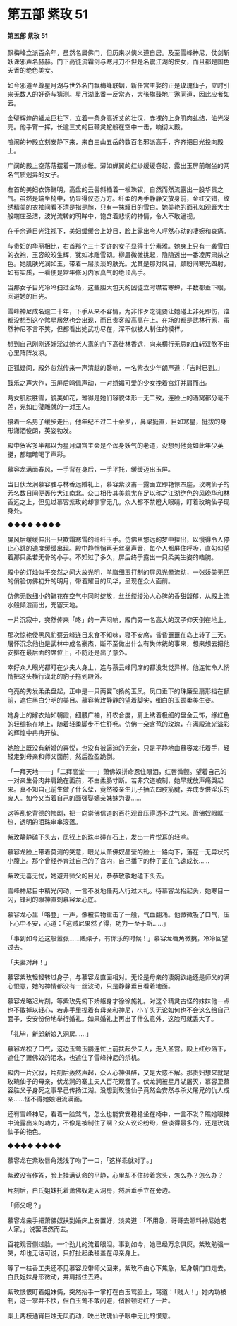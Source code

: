 # 第五部 紫玫 51

#### 第五部 紫玫 51

飘梅峰立派百余年，虽然名属佛门，但历来以侠义道自居。及至雪峰神尼，仗剑斩妖诛邪声名赫赫。门下高徒流霜剑与寒月刀不但是名震江湖的侠女，而且都是国色天香的绝色美女。

如今邪道至尊星月湖与世外名门飘梅峰联姻，新任宫主娶的正是玫瑰仙子，立时引来无数人的好奇与猜测。星月湖此番一反常态，大张旗鼓地广邀同道，因此应者如云。

金璧辉煌的蟠龙巨柱下，立着一条身高近丈的壮汉，赤裸的上身肌肉虬结，油光发亮。他手臂一挥，长逾三丈的巨鞭灵蛇般在空中一击，响彻大殿。

喧闹的神殿立刻安静下来，来自三山五岳的数百名邪派高手，齐齐把目光投向殿上。

广阔的殿上空落落摆着一顶纱帐。薄如蝉翼的红纱缓缓卷起，露出玉屏前端坐的两名气质迥异的女子。

左首的美妇衣饰鲜明，高盘的云髻斜插着一根珠钗，自然而然流露出一股华贵之气。虽然是端坐椅中，仍显得仪态万方。纤柔的两手静静交放身前，金红交错，纹绣精美的衣袖间看不清是指是腕，只有一抹耀目的雪白。她美艳的面孔如观音大士般端庄圣洁，波光流转的明眸中，饱含着悲悯的神情，令人不敢逼视。

在千余道目光注视下，美妇缓缓合上妙目，脸上露出令人呯然心动的凄婉和哀痛。

与贵妇的华丽相比，右首那个三十岁许的女子显得十分素雅。她身上只有一袭雪白的衣袍，玉容皎皎生辉，犹如冰雕雪砌。柳眉微微挑起，隐隐透出一番凌厉肃杀之色。她肌肤光润如玉，带着一层淡淡的肤光。尤其是那对凤目，顾盼间寒光四射，如有实质，一看便是常年修习内家真气的绝顶高手。

当那女子目光冷冷扫过全场，这些胆大包天的凶徒立时噤若寒蝉，半数都垂下眼，回避她的目光。

雪峰神尼成名逾二十年，下手从来不容情，为非作歹之徒要让她碰上非死即伤，谁都没想到这个煞星居然也会出现，而且贵客般高高在上。在场的都是武林行家，虽然神尼不言不笑，但都看出她武功尽在，浑不似被人制住的模样。

想到自己刚刚还奸淫过她老人家的门下高徒林香远，向来横行无忌的血斩双煞不由心里阵阵发凉。

正狐疑间，殿外忽然传来一声清越的磬响，一名紫衣少年朗声道：「吉时已到。」

鼓乐之声大作，玉屏后鸣佩声动，一对娇媚可爱的少女挽着宫灯并肩而出。

两女肌肤胜雪，貌美如花，难得是她们容貌体形一无二致，连脸上的酒窝都分毫不差，宛如白璧雕就的一对玉人。

接着一名男子缓步走出，他年纪不过二十余岁，，鼻梁挺直，目如寒星，挺拔的身形潇洒俊朗，英姿勃发。

殿中贺客多半都以为星月湖宫主会是个浑身妖气的老道，没想到他竟如此年少英挺，都暗暗喝了声彩。

慕容龙满面春风，一手背在身后，一手平托，缓缓迈出玉屏。

当日伏龙涧慕容胜与林香远婚礼上，慕容紫玫甫一露面立即艳惊四座，玫瑰仙子的芳名数日间便轰传大江南北。众口相传其美貌尤在足以称之江湖绝色的风晚华和林香远之上，但见过慕容紫玫的却寥寥无几。众人都不禁瞪大眼睛，盯着玫瑰仙子现身处。

◆◆◆◆ ◆◆◆◆

屏风后缓缓伸出一只欺霜寒雪的纤纤玉手。仿佛从悠远的梦中探出，以慢得令人停止心跳的速度缓缓出现。殿中静悄悄再无丝毫声音，每个人都屏住呼吸，直勾勾望着那只柔若无骨的小手。不知过了多久，屏后终于露出一只柔美生姿的皓腕。

殿中的灯烛似乎突然之间大放光明，羊脂细玉打制的屏风光晕流动，一张娇美无匹的俏脸仿佛初升的明月，带着耀目的风华，呈现在众人面前。

仿佛无数细小的鲜花在空气中同时绽放，丝丝缕缕沁人心脾的香甜馥郁，从殿上流水般倾泄而出，充塞天地。

一片沉寂中，突然传来「咚」的一声闷响，殿门旁一名高大的汉子仰天倒在地上。

那次惊艳使黑风豹蔡云峰连日来食不知味，寝不安席，昏昏噩噩在岛上转了三天。屠怀沉念他也是武林中成名豪杰，断不至做出什么有失体统的事来，想来想去把他安排在最后面的席位上，不防还是出了意外。

幸好众人眼光都盯在少夫人身上，连与蔡云峰同席的都没发觉异样。他连忙命人悄悄把这头横行漠北的豹子拖到殿外。

乌亮的秀发柔柔盘起，正中是一只两翼飞扬的玉凤。凤口垂下的珠廉呈扇形挡在额前，遮住黑白分明的美目。慕容紫玫静静的望着脚尖，细白的玉颈柔美生姿。

她身上的嫁衣灿如朝霞，细腰广袖，纤农合度，肩上绣着极细的盘金云饰，绦红色的轻绸拖在地上，随着轻柔脚步不住舒卷。仿佛一朵含苞的玫瑰，在满殿流光溢彩的辉煌中冉冉开放。

她脸上既没有新婚的喜悦，也没有被逼迫的无奈，只是平静地由慕容龙托着手，轻轻走到母亲和师父面前，然后盈盈跪倒。

「一拜天地——」「二拜高堂——」萧佛奴拼命忍住眼泪，红唇微颤。望着自己的一对亲生骨肉并肩跪在面前，不由柔肠寸断。若非穴道被制，她早就放声痛哭起来。真不知自己前生做了什么孽，竟然被亲生儿子抽去四肢筋腱，弄成专供淫乐的废人。如今又当着自己的面强娶嫡亲妹妹为妻……

这等乱伦背德的惨剧，把一向崇佛信道的百花观音压得透不过气来。萧佛奴眼眶一热，透明的泪珠串串滚落。

紫玫静静磕下头去，凤钗上的珠串碰在石上，发出一片悦耳的轻响。

慕容龙脸上带着莫测的笑意，眼光从萧佛奴晶莹的脸上一路向下，落在一无异状的小腹上。那个曾经养育过自己的子宫内，自己播下的种子正在飞速成长……

紫玫无喜无忧，她避开师父的目光，恭恭敬敬地磕下头去。

雪峰神尼目中精光闪动，一言不发地任两人行过大礼。待慕容龙抬起头，她寒目一闪，锋利的眼神直刺慕容龙心底。

慕容龙心里「咯登」一声，像被实物重击了一般，气血翻涌。他微微吸了口气，压下心中不安，心道：「这贼尼果然了得，功力一至于斯……」

「事到如今还这般嚣张……贱婊子，有你乐的时候！」慕容龙唇角微挑，冷冷回望过去。

「夫妻对拜！」

慕容紫玫轻轻转过身子，与慕容龙直面相对。无论是母亲的凄婉欲绝还是师父的满心恨意，她的神情都没有一丝波动，只是静静垂目看着地面。

慕容龙略迟片刻，等紫玫先俯下娇躯身才徐徐施礼。对这个精灵古怪的妹妹他一点也不敢掉以轻心，若非手里捏着有母亲和神尼，小丫头无论如何也不会这么给自己面子，安安份份地举行婚礼。如果婚礼上再出了什么意外，这脸可就丢大了。

「礼毕，新郎新娘入洞房……」

慕容龙松了口气，这边玉莺玉鹂连忙上前扶起少夫人，走入圣宫。殿上红纱落下，遮住了萧佛奴的泪水，也遮住了雪峰神尼的杀机。

殿内一片沉寂，片刻后轰然声起，众人心神俱醉，又是大惑不解。那贵妇想来就是玫瑰仙子的母亲，伏龙涧的寨主夫人百花观音了。伏龙涧被星月湖屠灭，慕容卫慕容胜父子身死之事早己传扬江湖。没想到玫瑰仙子竟然会安然与杀父屠兄的仇人成亲……怪不得她娘泪流满面。

还有雪峰神尼，看着一脸煞气，怎么也能安安稳稳坐在椅中，一言不发？瞧她眼神中流露出来的功力，不像是被制住了啊？众人议论纷纷，但谈得最多的，还是玫瑰仙子的艳色。

◆◆◆◆ ◆◆◆◆

慕容龙在紫玫唇角浅浅了吻了一口，「这样乖就对了。」

紫玫没有作答，脸上挂满认命的平静，心里却不住转着念头，怎么办？怎么办？

片刻后，白氏姐妹托着萧佛奴走入洞房，然后垂手立在旁边。

「师父呢？」

慕容龙亲手把萧佛奴扶到婚床上安置好，淡笑道：「不用急，哥哥去照料神尼她老人家。」说罢洒然而去。

百花观音侧过脸，一个劲儿的流着眼泪。事到如今，她已经万念俱灰。紫玫勉强一笑，却也无话可说，只好扯起柔毯盖在母亲身上。

等了一柱香工夫还不见慕容龙带师父回来，紫玫不由心下焦急，起身朝门口走去。白氏姐妹身形微动，并肩挡住去路。

紫玫恨恨盯着姐妹俩，突然抬手一掌打在白玉莺脸上，骂道：「贱人！」她内功被制，这一掌并不快，但白玉莺不敢闪避，俏脸顿时红了一片。

案上两枝通宵巨烛无风而动，映出玫瑰仙子眼中无比的恨意。

